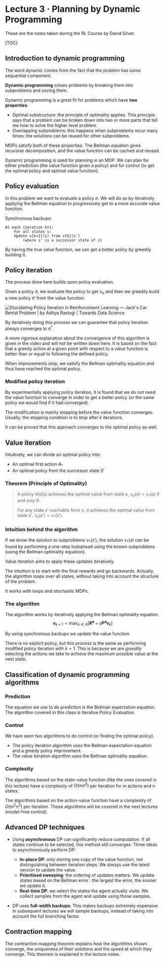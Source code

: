 # Lecture 3 · Planning by Dynamic Programming

These are the notes taken during the RL Course by David Silver.

[TOC]

## Introduction to dynamic programming

The word dynamic comes from the fact that the problem has some sequential component.

__Dynamic programming__ solves problems by breaking them into subproblems and soving them.

Dynamic programming is a great fit for problems which have __two properties__:

* Optimal substructure: the principle of optimality applies. This principle says that a problem can be broken down into two or more parts that tell me how to solve the higher level problem.
* Overlapping subproblems: this happens when subproblems recur many times: the solutions can be reused for other subproblems.

MDPs satisfy both of these properties. The Bellman equation gives recursive decomposition, and the value function can be cached and reused.

Dynamic programming is used for planning in an MDP. We can plan for either prediction (the value function given a policy) and for control (to get the optimal policy and optimal value function).

## Policy evaluation

In this problem we want to evaluate a policy $\pi$. We will do so by iteratively applying the Bellman equation to progressively get to a more accurate value function.

Synchronous backups:

```
At each iteration k+1:
	For all states s:
	Update v[k+1](s) from v[k](s')
		(where s' is a successor state of s)
```

By having the true value function, we can get a better policy by greedily building it.

## Policy iteration

The process done here builds upon policy evaluation.

Given a policy $\pi$, we evaluate the policy to get $v_\pi$ and then we greedily build a new policy $\pi'$ from the value function.

![Elucidating Policy Iteration in Reinforcement Learning — Jack's Car Rental  Problem | by Aditya Rastogi | Towards Data Science](https://miro.medium.com/max/2624/1*udhphWhqjadT-osAQhL6AQ.png)

By iteratively doing this process we can guarantee that policy iteration always converges to $\pi^*$.

A more rigorous explanation about the convergence of this algorithm is given in the video and will not be written down here. It is based on the fact that a greedy action at a given point with respect to a value function is better than or equal to following the defined policy.

When improvements stop, we satisfy the Bellman optimality equation and thus have reached the optimal policy.

### Modified policy iteration

By experimentally applying policy iteration, it is found that we do not need the value function to converge in order to get a better policy (or the same policy we would find if it had converged).

The modification is mainly stopping before the value function converges. Usually, the stopping condition is to stop after $k$ iterations.

It can be proved that this approach converges to the optimal policy as well.

## Value iteration

Intuitively, we can divide an optimal policy into:

* An optimal first action $A_*$
* An optimal policy from the successor state $S'$

### Theorem (Principle of Optimality)

> A policy $\pi(a|s)$ achieves the optimal value from state $s$, $v_\pi(s)=v_*(s)$ if and only if:
>
> For any state $s'$ reachable form $s$, $\pi$ achieves the optimal value from state $s'$, $v_\pi(s')=v_*(s')$.

### Intuition behind the algorithm

If we know the solution to subproblems $v_*(s')$, the solution $v_*(s)$ can be found by performing a one-step lookahead using the known subproblems (using the Bellman optimality equation).

Value iteration aims to apply these updates iteratively.

The intuition is to start with the final rewards and go backwards. Actually, the algorithm loops over all states, without taking into account the structure of the problem.

It works with loops and stochastic MDPs.

### The algorithm

The algorithm works by iteratively applying the Bellman optimality equation.
$$
\mathbf{v}_{k+1}=\max_{a\in A}[\mathbf{R^a} + \gamma \mathbf{P^a} \mathbf{v}_k]
$$


By using synchronous backups we update the value function.

There is no explicit policy, but this process is the same as performing modified policy iteration with $k=1$. This is because we are _greedily_ selecting the actions we take to achieve the maximum possible value at the next state.

## Classification of dynamic programming algorithms

### Prediction

The equation we use to do prediction is the Bellman expectation equation. The algorithm covered in this class is Iterative Policy Evaluation.

### Control

We have seen two algorithms to do control (or finding the optimal policy).

* The policy iteration algorithm uses the Bellman expectation equation and a greedy policy improvement.
* The value iteration algorithm uses the Bellman optimality equation.

### Complexity

The algorithms based on the state-value function (like the ones covered in this lecture) have a complexity of $O(mn^2)$ per iteration for m actions and n states.

The algorithms based on the action-value function have a complexity of $O(m^2n^2)$ per iteration. These algorithms will be covered in the next lectures (model-free control).

## Advanced DP techniques

* Using **asynchronous** DP can significantly reduce computation. If all states continue to be selected, this method still converges. Three ideas to asynchronously perform DP:
    * __In-place DP__: only storing one copy of the value function, not distinguishing between iteration steps. We always use the latest version to update the value.
    * __Prioritised sweeping__: the ordering of updates matters. We update states based on the Bellman error : the largest the error, the sooner we update it.
    * __Real-time DP__: we select the states the agent actually visits. We collect samples from the agent and update using those samples.

* DP uses __full-width backups__. This makes backups extremely expensive. In subsequent lectures we will sample backups, instead of taking into account the full branching factor.

## Contraction mapping

The contraction mapping theorem explains how the algorithms shown converge, the uniqueness of their solutions and the speed at which they converge. This theorem is explained in the lecture notes.